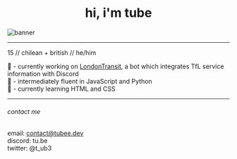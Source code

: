 <h1 align="center">hi, i'm tube</h1>

![banner](https://github.com/t-ub3/t-ub3.github.io/blob/e5a1a447aa2a27ace9f5a924e31f916f47b87ec7/assets/images/profile.png)

***

15 // chilean + british // he/him  

🔭 - currently working on [LondonTransit](https://www.londontransit.xyz/), a bot which integrates TfL service information with Discord<br>
🧠 - intermediately fluent in JavaScript and Python<br>
🌱 - currently learning HTML and CSS
***
###### contact me

email: [contact@tubee.dev](mailto:contact@tubee.dev)<br>
discord: tu.be<br>
twitter: @t_ub3


<!--
**t-ub3/t-ub3** is a ✨ _special_ ✨ repository because its `README.md` (this file) appears on your GitHub profile.

Here are some ideas to get you started:

- 🔭 I’m currently working on ...
- 🌱 I’m currently learning ...
- 👯 I’m looking to collaborate on ...
- 🤔 I’m looking for help with ...
- 💬 Ask me about ...
- 📫 How to reach me: ...
- 😄 Pronouns: ...
- ⚡ Fun fact: ...
-->
